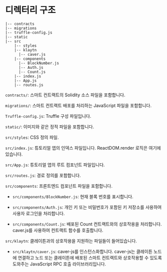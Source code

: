 # 디렉터리 구조

```
|-- contracts
|-- migrations
|-- truffle-config.js
|-- static  
|-- src  
    |-- styles
    |-- klaytn
      |-- caver.js
    |-- components
      |-- BlockNumber.js
      |-- Auth.js
      |-- Count.js
    |-- index.js
    |-- App.js
    |-- routes.js
```

`contracts/`: 스마트 컨트랙트의 Solidity 소스 파일을 포함합니다.

`migrations/`: 스마트 컨트랙트 배포를 처리하는 JavaScript 파일을 포함합니다.

`Truffle-config.js`: Truffle 구성 파일입니다.

`static/`: 이미지와 같은 정적 파일을 포함합니다.

`src/styles`: CSS 정의 파일.

`src/index.js`: 튜토리얼 앱의 인덱스 파일입니다. ReactDOM.render 로직은 여기에 있습니다.

`src/App.js`: 튜토리얼 앱의 루트 컴포넌트 파일입니다.

`src/routes.js`: 경로 정의를 포함합니다.

`src/components`: 프론트엔드 컴포넌트 파일을 포함합니다.

- `src/components/BlockNumber.js`: 현재 블록 번호를 표시합니다.

- `src/components/Auth.js`: 개인 키 또는 비밀번호가 포함된 키 저장소를 사용하여 사용자 로그인을 처리합니다.

- `src/components/Count.js`: 배포된 Count 컨트랙트와의 상호작용을 처리합니다. caver.js를 사용하여 컨트랙트 함수를 호출합니다.

`src/klaytn`: 클레이튼과의 상호작용을 지원하는 파일들이 들어있습니다.

- `src/klaytn/caver.js`: caver-js를 인스턴스화합니다. caver-js는 클레이튼 노드에 연결하고 노드 또는 클레이튼에 배포된 스마트 컨트랙트와 상호작용할 수 있도록 도와주는 JavaScript RPC 호출 라이브러리입니다.

